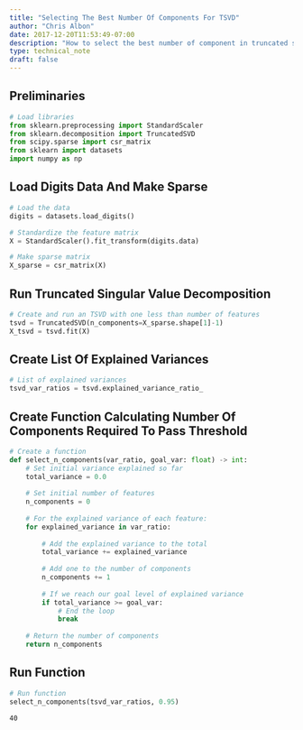 ```yaml
---
title: "Selecting The Best Number Of Components For TSVD"
author: "Chris Albon"
date: 2017-12-20T11:53:49-07:00
description: "How to select the best number of component in truncated singular value composition for dimensionality reduction using Python."
type: technical_note
draft: false
---
```

## Preliminaries


```python
# Load libraries
from sklearn.preprocessing import StandardScaler
from sklearn.decomposition import TruncatedSVD
from scipy.sparse import csr_matrix
from sklearn import datasets
import numpy as np
```

## Load Digits Data And Make Sparse


```python
# Load the data
digits = datasets.load_digits()

# Standardize the feature matrix
X = StandardScaler().fit_transform(digits.data)

# Make sparse matrix
X_sparse = csr_matrix(X)
```

## Run Truncated Singular Value Decomposition


```python
# Create and run an TSVD with one less than number of features
tsvd = TruncatedSVD(n_components=X_sparse.shape[1]-1)
X_tsvd = tsvd.fit(X)
```

## Create List Of Explained Variances


```python
# List of explained variances
tsvd_var_ratios = tsvd.explained_variance_ratio_
```

## Create Function Calculating Number Of Components Required To Pass Threshold


```python
# Create a function
def select_n_components(var_ratio, goal_var: float) -> int:
    # Set initial variance explained so far
    total_variance = 0.0
    
    # Set initial number of features
    n_components = 0
    
    # For the explained variance of each feature:
    for explained_variance in var_ratio:
        
        # Add the explained variance to the total
        total_variance += explained_variance
        
        # Add one to the number of components
        n_components += 1
        
        # If we reach our goal level of explained variance
        if total_variance >= goal_var:
            # End the loop
            break
            
    # Return the number of components
    return n_components
```

## Run Function


```python
# Run function
select_n_components(tsvd_var_ratios, 0.95)
```




    40


